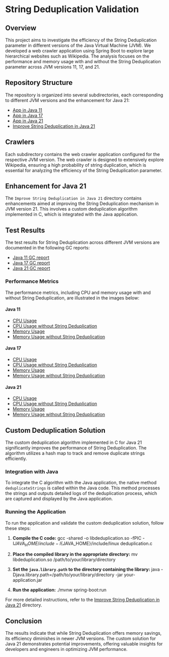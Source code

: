 # String Deduplication Validation

## Overview
This project aims to investigate the efficiency of the String Deduplication parameter in different versions of the Java Virtual Machine (JVM). We developed a web crawler application using Spring Boot to explore large hierarchical websites such as Wikipedia. The analysis focuses on the performance and memory usage with and without the String Deduplication parameter across JVM versions 11, 17, and 21.

## Repository Structure
The repository is organized into several subdirectories, each corresponding to different JVM versions and the enhancement for Java 21:

- [App in Java 11](https://github.com/DarlanNoetzold/StringDeduplicationValidation/tree/main/App%20in%20Java%2011)
- [App in Java 17](https://github.com/DarlanNoetzold/StringDeduplicationValidation/tree/main/App%20in%20Java%2017)
- [App in Java 21](https://github.com/DarlanNoetzold/StringDeduplicationValidation/tree/main/App%20in%20Java%2021)
- [Improve String Deduplication in Java 21](https://github.com/DarlanNoetzold/StringDeduplicationValidation/tree/main/Emprove%20StringDeduplication%20in%20Java%2021)

## Crawlers
Each subdirectory contains the web crawler application configured for the respective JVM version. The web crawler is designed to extensively explore Wikipedia, ensuring a high probability of string duplication, which is essential for analyzing the efficiency of the String Deduplication parameter.

## Enhancement for Java 21
The `Improve String Deduplication in Java 21` directory contains enhancements aimed at improving the String Deduplication mechanism in JVM version 21. This involves a custom deduplication algorithm implemented in C, which is integrated with the Java application.

## Test Results
The test results for String Deduplication across different JVM versions are documented in the following GC reports:

- [Java 11 GC report](https://rb.gy/8o440d)
- [Java 17 GC report](https://rb.gy/2hoz1p)
- [Java 21 GC report](https://rb.gy/8n74lu)

### Performance Metrics
The performance metrics, including CPU and memory usage with and without String Deduplication, are illustrated in the images below:

#### Java 11
- [CPU Usage](https://github.com/DarlanNoetzold/StringDeduplicationValidation/blob/main/java_cpu_11.png)
- [CPU Usage without String Deduplication](https://github.com/DarlanNoetzold/StringDeduplicationValidation/blob/main/java_cpu_11_sem_SD.png)
- [Memory Usage](https://github.com/DarlanNoetzold/StringDeduplicationValidation/blob/main/java_memory_11.png)
- [Memory Usage without String Deduplication](https://github.com/DarlanNoetzold/StringDeduplicationValidation/blob/main/java_memory_11_sem_SD.png)

#### Java 17
- [CPU Usage](https://github.com/DarlanNoetzold/StringDeduplicationValidation/blob/main/java_cpu_17.png)
- [CPU Usage without String Deduplication](https://github.com/DarlanNoetzold/StringDeduplicationValidation/blob/main/java_cpu_17_sem_SD.png)
- [Memory Usage](https://github.com/DarlanNoetzold/StringDeduplicationValidation/blob/main/java_memory_17.png)
- [Memory Usage without String Deduplication](https://github.com/DarlanNoetzold/StringDeduplicationValidation/blob/main/java_memory_17_sem_SD.png)

#### Java 21
- [CPU Usage](https://github.com/DarlanNoetzold/StringDeduplicationValidation/blob/main/java_cpu_22.png)
- [CPU Usage without String Deduplication](https://github.com/DarlanNoetzold/StringDeduplicationValidation/blob/main/java_cpu_22_sem_SD.png)
- [Memory Usage](https://github.com/DarlanNoetzold/StringDeduplicationValidation/blob/main/java_memory_22.png)
- [Memory Usage without String Deduplication](https://github.com/DarlanNoetzold/StringDeduplicationValidation/blob/main/java_memory_22_sem_SD.png)

## Custom Deduplication Solution
The custom deduplication algorithm implemented in C for Java 21 significantly improves the performance of String Deduplication. The algorithm utilizes a hash map to track and remove duplicate strings efficiently.

### Integration with Java
To integrate the C algorithm with the Java application, the native method `deduplicateStrings` is called within the Java code. This method processes the strings and outputs detailed logs of the deduplication process, which are captured and displayed by the Java application.

### Running the Application
To run the application and validate the custom deduplication solution, follow these steps:

1. **Compile the C code:**
   gcc -shared -o libdeduplication.so -fPIC -I${JAVA_HOME}/include -I${JAVA_HOME}/include/linux deduplication.c

2. **Place the compiled library in the appropriate directory:**
   mv libdeduplication.so /path/to/your/library/directory

3. **Set the `java.library.path` to the directory containing the library:**
   java -Djava.library.path=/path/to/your/library/directory -jar your-application.jar

4. **Run the application:**
   ./mvnw spring-boot:run

For more detailed instructions, refer to the [Improve String Deduplication in Java 21](https://github.com/DarlanNoetzold/StringDeduplicationValidation/tree/main/Emprove%20StringDeduplication%20in%20Java%2021) directory.

## Conclusion
The results indicate that while String Deduplication offers memory savings, its efficiency diminishes in newer JVM versions. The custom solution for Java 21 demonstrates potential improvements, offering valuable insights for developers and engineers in optimizing JVM performance.
